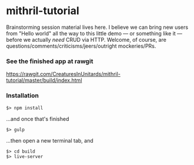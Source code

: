 # mithril-tutorial

Brainstorming session material lives here. I believe we can bring new users from "Hello world" all the way to this little demo — or something like it — before we actually _need_ CRUD via HTTP. Welcome, of course, are questions/comments/criticisms/jeers/outright mockeries/PRs.

### See the finished app at rawgit
https://rawgit.com/CreaturesInUnitards/mithril-tutorial/master/build/index.html

### Installation
```
$> npm install
```
...and once that's finished
```
$> gulp
```
...then open a new terminal tab, and
```
$> cd build
$> live-server
```
